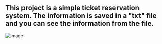 ## This project is a simple ticket reservation system. The information is saved in a "txt" file and you can see the information from the file.
![image](https://github.com/qanaryq/Ticket-Rezervation-System/assets/131808077/2d904123-f37c-4456-96e0-f3435d32b2df)
